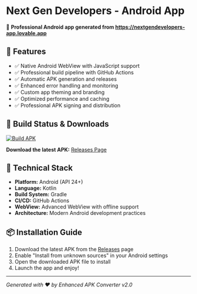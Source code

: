 # Next Gen Developers - Android App

🚀 **Professional Android app generated from https://nextgendevelopers-app.lovable.app**

## 🎯 Features
- ✅ Native Android WebView with JavaScript support
- ✅ Professional build pipeline with GitHub Actions
- ✅ Automatic APK generation and releases
- ✅ Enhanced error handling and monitoring
- ✅ Custom app theming and branding
- ✅ Optimized performance and caching
- ✅ Professional APK signing and distribution

## 📱 Build Status & Downloads
[![Build APK](https://github.com/abdu-12345/android-app-nextgendevelopers-build_1749367797734_ak0m4s/actions/workflows/build-apk.yml/badge.svg)](https://github.com/abdu-12345/android-app-nextgendevelopers-build_1749367797734_ak0m4s/actions/workflows/build-apk.yml)

**Download the latest APK:** [Releases Page](https://github.com/abdu-12345/android-app-nextgendevelopers-build_1749367797734_ak0m4s/releases)

## 🔧 Technical Stack
- **Platform:** Android (API 24+)
- **Language:** Kotlin
- **Build System:** Gradle
- **CI/CD:** GitHub Actions
- **WebView:** Advanced WebView with offline support
- **Architecture:** Modern Android development practices

## 📦 Installation Guide
1. Download the latest APK from the [Releases](https://github.com/abdu-12345/android-app-nextgendevelopers-build_1749367797734_ak0m4s/releases) page
2. Enable "Install from unknown sources" in your Android settings
3. Open the downloaded APK file to install
4. Launch the app and enjoy!

---
*Generated with ❤️ by Enhanced APK Converter v2.0*